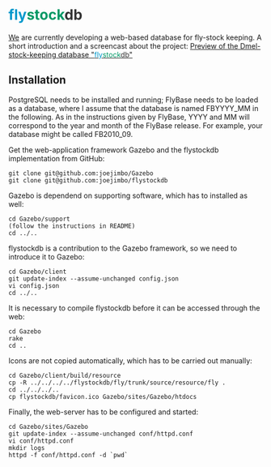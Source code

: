 <span style="color: #0099cc;">fly</span><span style="color: #009966;">stock</span><span style="color: #333333;">db</span>
==========

[We](http://bergmanlab.smith.man.ac.uk) are currently developing a web-based database for fly-stock keeping. A short introduction and a screencast about the project: [Preview of the Dmel-stock-keeping database "<span style="color: #0099cc;">fly</span><span style="color: #009966;">stock</span><span style="color: #333333;">db</span>"](http://bergmanlab.smith.man.ac.uk/?p=704)

Installation
------------

PostgreSQL needs to be installed and running; FlyBase needs to be loaded as a database, where I assume that the database is named FBYYYY_MM in the following. As in the instructions given by FlyBase, YYYY and MM will correspond to the year and month of the FlyBase release. For example, your database might be called FB2010_09.

Get the web-application framework Gazebo and the flystockdb implementation from GitHub:

    git clone git@github.com:joejimbo/Gazebo
    git clone git@github.com:joejimbo/flystockdb

Gazebo is dependend on supporting software, which has to installed as well:

    cd Gazebo/support
    (follow the instructions in README)
    cd ../..

flystockdb is a contribution to the Gazebo framework, so we need to introduce it to Gazebo:

    cd Gazebo/client
    git update-index --assume-unchanged config.json
    vi config.json
    cd ../..

It is necessary to compile flystockdb before it can be accessed through the web:

    cd Gazebo
    rake
    cd ..

Icons are not copied automatically, which has to be carried out manually:

    cd Gazebo/client/build/resource
    cp -R ../../../../flystockdb/fly/trunk/source/resource/fly .
    cd ../../../..
    cp flystockdb/favicon.ico Gazebo/sites/Gazebo/htdocs

Finally, the web-server has to be configured and started:

    cd Gazebo/sites/Gazebo
    git update-index --assume-unchanged conf/httpd.conf
    vi conf/httpd.conf
    mkdir logs
    httpd -f conf/httpd.conf -d `pwd`

